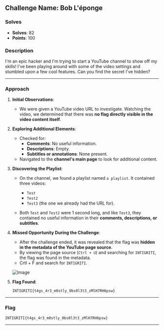 ## **Challenge Name: Bob L'éponge**

### **Solves**
- **Solves**: 82  
- **Points**: 100  

### **Description**
I'm an epic hacker and I'm trying to start a YouTube channel to show off my skills! I've been playing around with some of the video settings and stumbled upon a few cool features. Can you find the secret I've hidden?

---

### **Approach**

1. **Initial Observations**:
   - We were given a YouTube video URL to investigate. Watching the video, we determined that there was **no flag directly visible in the video content itself**.

2. **Exploring Additional Elements**:
   - Checked for:
     - **Comments**: No useful information.  
     - **Descriptions**: Empty.  
     - **Subtitles or annotations**: None present.  
   - Navigated to the **channel's main page** to look for additional content.

3. **Discovering the Playlist**:
   - On the channel, we found a playlist named `a playlist`. It contained three videos:
     - `Test`  
     - `Test2`  
     - `Test3` (the one we already had the URL for).

   - Both `Test` and `Test2` were 1 second long, and like `Test3`, they contained no useful information in their **comments, descriptions, or subtitles**.

4. **Missed Opportunity During the Challenge**:
   - After the challenge ended, it was revealed that the flag was **hidden in the metadata of the YouTube page source**.
   - By viewing the page source (`Ctrl + U`) and searching for `INTIGRITI`, the flag was found in the metadata.
   - Crtl + F and search for `INTIGRITI`.

    ![Image](Resources/image3.png)

5. **Flag Found**:
   ```
   INTIGRITI{t4gs_4r3_m0stly_0bs0l3t3_zMlH7RH6psw}
   ```

---

### **Flag**
```
INTIGRITI{t4gs_4r3_m0stly_0bs0l3t3_zMlH7RH6psw}
```

---